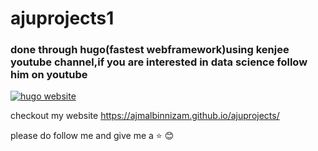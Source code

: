 # ajuprojects1

### done through hugo(fastest webframework)using kenjee youtube channel,if you are interested in data science follow him on youtube



[![hugo website](https://img.youtube.com/vi/mEZ1Hj5yQ-8/0.jpg)](https://www.youtube.com/watch?v=mEZ1Hj5yQ-8)




checkout my website https://ajmalbinnizam.github.io/ajuprojects/

please do follow me and give me a :star: :blush:

